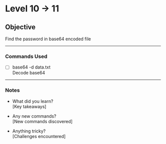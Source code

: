 # Level 10 → 11

## Objective
Find the password in base64 encoded file

---

### Commands Used
- [ ] base64 -d data.txt  
  Decode base64

---

### Notes
- What did you learn?  
  [Key takeaways]
  
- Any new commands?  
  [New commands discovered]
  
- Anything tricky?  
  [Challenges encountered]
